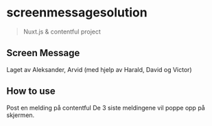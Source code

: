 # screenmessagesolution

> Nuxt.js & contentful project




## Screen Message

Laget av Aleksander, Arvid (med hjelp av Harald, David og Victor)


## How to use

Post en melding på contentful 
De 3 siste meldingene vil poppe opp på skjermen.

